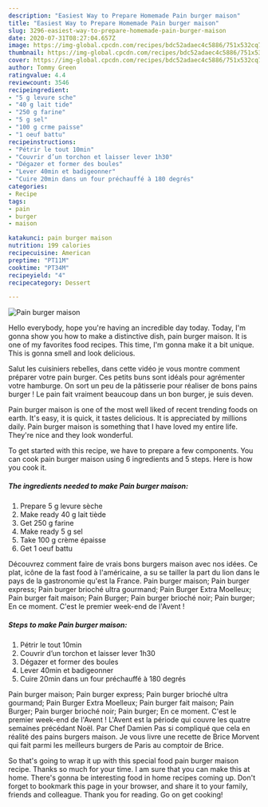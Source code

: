 ```yaml
---
description: "Easiest Way to Prepare Homemade Pain burger maison"
title: "Easiest Way to Prepare Homemade Pain burger maison"
slug: 3296-easiest-way-to-prepare-homemade-pain-burger-maison
date: 2020-07-31T08:27:04.657Z
image: https://img-global.cpcdn.com/recipes/bdc52adaec4c5886/751x532cq70/pain-burger-maison-photo-principale-de-la-recette.jpg
thumbnail: https://img-global.cpcdn.com/recipes/bdc52adaec4c5886/751x532cq70/pain-burger-maison-photo-principale-de-la-recette.jpg
cover: https://img-global.cpcdn.com/recipes/bdc52adaec4c5886/751x532cq70/pain-burger-maison-photo-principale-de-la-recette.jpg
author: Tommy Green
ratingvalue: 4.4
reviewcount: 3546
recipeingredient:
- "5 g levure sche"
- "40 g lait tide"
- "250 g farine"
- "5 g sel"
- "100 g crme paisse"
- "1 oeuf battu"
recipeinstructions:
- "Pétrir le tout 10min"
- "Couvrir d’un torchon et laisser lever 1h30"
- "Dégazer et former des boules"
- "Lever 40min et badigeonner"
- "Cuire 20min dans un four préchauffé à 180 degrés"
categories:
- Recipe
tags:
- pain
- burger
- maison

katakunci: pain burger maison 
nutrition: 199 calories
recipecuisine: American
preptime: "PT11M"
cooktime: "PT34M"
recipeyield: "4"
recipecategory: Dessert

---
```



![Pain burger maison](https://img-global.cpcdn.com/recipes/bdc52adaec4c5886/751x532cq70/pain-burger-maison-photo-principale-de-la-recette.jpg)

Hello everybody, hope you're having an incredible day today. Today, I'm gonna show you how to make a distinctive dish, pain burger maison. It is one of my favorites food recipes. This time, I'm gonna make it a bit unique. This is gonna smell and look delicious.

Salut les cuisiniers rebelles, dans cette vidéo je vous montre comment préparer votre pain burger. Ces petits buns sont idéals pour agrémenter votre hamburge. On sort un peu de la pâtisserie pour réaliser de bons pains burger ! Le pain fait vraiment beaucoup dans un bon burger, je suis deven.

Pain burger maison is one of the most well liked of recent trending foods on earth. It's easy, it is quick, it tastes delicious. It is appreciated by millions daily. Pain burger maison is something that I have loved my entire life. They're nice and they look wonderful.


To get started with this recipe, we have to prepare a few components. You can cook pain burger maison using 6 ingredients and 5 steps. Here is how you cook it.

<!--inarticleads1-->

##### The ingredients needed to make Pain burger maison:

1. Prepare 5 g levure sèche
1. Make ready 40 g lait tiède
1. Get 250 g farine
1. Make ready 5 g sel
1. Take 100 g crème épaisse
1. Get 1 oeuf battu


Découvrez comment faire de vrais bons burgers maison avec nos idées. Ce plat, icône de la fast food à l&#39;américaine, a su se tailler la part du lion dans le pays de la gastronomie qu&#39;est la France. Pain burger maison; Pain burger express; Pain burger brioché ultra gourmand; Pain Burger Extra Moelleux; Pain burger fait maison; Pain Burger; Pain burger brioché noir; Pain burger; En ce moment. C&#39;est le premier week-end de l&#39;Avent ! 

<!--inarticleads2-->

##### Steps to make Pain burger maison:

1. Pétrir le tout 10min
1. Couvrir d’un torchon et laisser lever 1h30
1. Dégazer et former des boules
1. Lever 40min et badigeonner
1. Cuire 20min dans un four préchauffé à 180 degrés


Pain burger maison; Pain burger express; Pain burger brioché ultra gourmand; Pain Burger Extra Moelleux; Pain burger fait maison; Pain Burger; Pain burger brioché noir; Pain burger; En ce moment. C&#39;est le premier week-end de l&#39;Avent ! L&#39;Avent est la période qui couvre les quatre semaines précédant Noël. Par Chef Damien Pas si compliqué que cela en réalité des pains burgers maison. Je vous livre une recette de Brice Morvent qui fait parmi les meilleurs burgers de Paris au comptoir de Brice. 

So that's going to wrap it up with this special food pain burger maison recipe. Thanks so much for your time. I am sure that you can make this at home. There's gonna be interesting food in home recipes coming up. Don't forget to bookmark this page in your browser, and share it to your family, friends and colleague. Thank you for reading. Go on get cooking!
